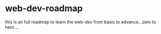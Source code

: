 # web-dev-roadmap
this is an full roadmap to learn the web-dev from basic to advance...zero to hero ...
